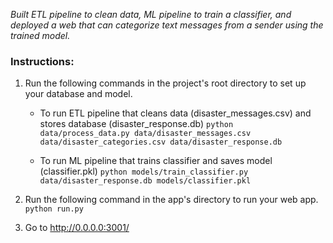 *Built ETL pipeline to clean data, ML pipeline to train a classifier, and deployed a web that can categorize text messages from a sender using the trained model.*

### Instructions:
1. Run the following commands in the project's root directory to set up your database and model.

    - To run ETL pipeline that cleans data (disaster_messages.csv) and stores database (disaster_response.db)
        `python data/process_data.py data/disaster_messages.csv data/disaster_categories.csv data/disaster_response.db`
        
    - To run ML pipeline that trains classifier and saves model (classifier.pkl)
        `python models/train_classifier.py data/disaster_response.db models/classifier.pkl`

2. Run the following command in the app's directory to run your web app.
    `python run.py`

3. Go to http://0.0.0.0:3001/
